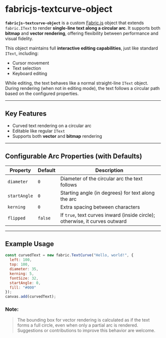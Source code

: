 # **fabricjs-textcurve-object**

**`fabricjs-textcurve-object`** is a custom [Fabric.js](http://fabricjs.com/) object that extends `fabric.IText` to render **single-line text along a circular arc**. It supports both **bitmap** and **vector rendering**, offering flexibility between performance and visual fidelity.

This object maintains full **interactive editing capabilities**, just like standard `IText`, including:

- Cursor movement  
- Text selection  
- Keyboard editing

While editing, the text behaves like a normal straight-line `IText` object. During rendering (when not in editing mode), the text follows a circular path based on the configured properties.

---

## Key Features

- Curved text rendering on a circular arc  
- Editable like regular `IText`  
- Supports both **vector** and **bitmap** rendering  

---

## Configurable Arc Properties (with Defaults)

| Property     | Default   | Description                                                                 |
|--------------|-----------|-----------------------------------------------------------------------------|
| `diameter`   | `0`       | Diameter of the circular arc the text follows                               |
| `startAngle` | `0`     | Starting angle (in degrees) for text along the arc                          |
| `kerning`    | `0`       | Extra spacing between characters                                            |
| `flipped`    | `false`   | If `true`, text curves inward (inside circle); otherwise, it curves outward |

---

## Example Usage

```js
const curvedText = new fabric.TextCurve("Hello, world!", {
  left: 100,
  top: 100,
  diameter: 35,
  kerning: 5,
  fontSize: 32,
  startAngle: 0,
  fill: "#000"
});
canvas.add(curvedText);
```

### Note:

> The bounding box for vector rendering is calculated as if the text forms a full circle, even when only a partial arc is rendered. Suggestions or contributions to improve this behavior are welcome.
